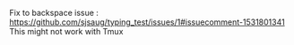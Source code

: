 Fix to backspace issue : https://github.com/sjsaug/typing_test/issues/1#issuecomment-1531801341
This might not work with Tmux
